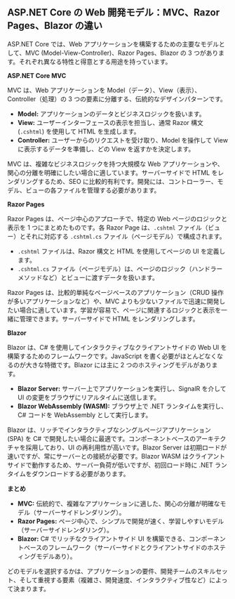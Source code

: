 ## ASP.NET Core の Web 開発モデル：MVC、Razor Pages、Blazor の違い

ASP.NET Core では、Web アプリケーションを構築するための主要なモデルとして、MVC (Model-View-Controller)、Razor Pages、Blazor の 3 つがあります。それぞれ異なる特性と得意とする用途を持っています。

**ASP.NET Core MVC**

MVC は、Web アプリケーションを Model（データ）、View（表示）、Controller（処理）の 3 つの要素に分離する、伝統的なデザインパターンです。

* **Model:** アプリケーションのデータとビジネスロジックを扱います。
* **View:** ユーザーインターフェースの表示を担当し、通常 Razor 構文 (`.cshtml`) を使用して HTML を生成します。
* **Controller:** ユーザーからのリクエストを受け取り、Model を操作して View に表示するデータを準備し、どの View を返すかを決定します。

MVC は、複雑なビジネスロジックを持つ大規模な Web アプリケーションや、関心の分離を明確にしたい場合に適しています。サーバーサイドで HTML をレンダリングするため、SEO に比較的有利です。開発には、コントローラー、モデル、ビューの各ファイルを管理する必要があります。

**Razor Pages**

Razor Pages は、ページ中心のアプローチで、特定の Web ページのロジックと表示を 1 つにまとめたものです。各 Razor Page は、`.cshtml` ファイル（ビュー）とそれに対応する `.cshtml.cs` ファイル（ページモデル）で構成されます。

* `.cshtml` ファイルは、Razor 構文と HTML を使用してページの UI を定義します。
* `.cshtml.cs` ファイル（ページモデル）は、ページのロジック（ハンドラーメソッドなど）とビューに渡すデータを扱います。

Razor Pages は、比較的単純なページベースのアプリケーション（CRUD 操作が多いアプリケーションなど）や、MVC よりも少ないファイルで迅速に開発したい場合に適しています。学習が容易で、ページに関連するロジックと表示を一緒に管理できます。サーバーサイドで HTML をレンダリングします。

**Blazor**

Blazor は、C# を使用してインタラクティブなクライアントサイドの Web UI を構築するためのフレームワークです。JavaScript を書く必要がほとんどなくなるのが大きな特徴です。Blazor には主に 2 つのホスティングモデルがあります。

* **Blazor Server:** サーバー上でアプリケーションを実行し、SignalR を介して UI の変更をブラウザにリアルタイムに送信します。
* **Blazor WebAssembly (WASM):** ブラウザ上で .NET ランタイムを実行し、C# コードを WebAssembly として実行します。

Blazor は、リッチでインタラクティブなシングルページアプリケーション (SPA) を C# で開発したい場合に最適です。コンポーネントベースのアーキテクチャを採用しており、UI の再利用性が高いです。Blazor Server は初期ロードが速いですが、常にサーバーとの接続が必要です。Blazor WASM はクライアントサイドで動作するため、サーバー負荷が低いですが、初回ロード時に .NET ランタイムをダウンロードする必要があります。

**まとめ**

* **MVC:** 伝統的で、複雑なアプリケーションに適した、関心の分離が明確なモデル（サーバーサイドレンダリング）。
* **Razor Pages:** ページ中心で、シンプルで開発が速く、学習しやすいモデル（サーバーサイドレンダリング）。
* **Blazor:** C# でリッチなクライアントサイド UI を構築できる、コンポーネントベースのフレームワーク（サーバーサイドとクライアントサイドのホスティングモデルあり）。

どのモデルを選択するかは、アプリケーションの要件、開発チームのスキルセット、そして重視する要素（複雑さ、開発速度、インタラクティブ性など）によって決まります。
